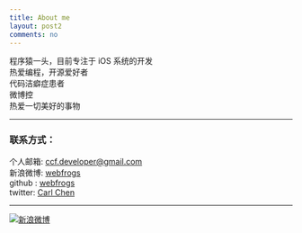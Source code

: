 ```yaml
---
title: About me
layout: post2
comments: no
---
```


程序猿一头，目前专注于 iOS 系统的开发	
热爱编程，开源爱好者		
代码洁癖症患者  	
微博控   
热爱一切美好的事物

----

### 联系方式：        

个人邮箱: [ccf.developer@gmail.com](mailto:ccf.developer@gmail.com)     
新浪微博: [webfrogs](http://weibo.com/u/1713195262)	    
github : [webfrogs](https://github.com/webfrogs)        
twitter: [Carl Chen](https://twitter.com/CarlOnWeb)

----


[![新浪微博](http://service.t.sina.com.cn/widget/qmd/1713195262/f78fbcd2/1.png)](http://weibo.com/u/1713195262?s=6uyXnP)
